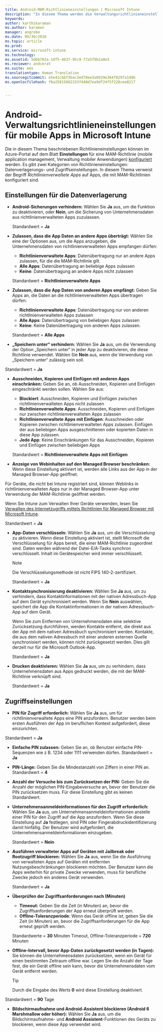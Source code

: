 ```yaml
---
title: Android-MAM-Richtlinieneinstellungen | Microsoft Intune
description: "In diesem Thema werden die Verwaltungsrichtlinieneinstellungen für mobile Apps auf Android-Geräten beschrieben."
keywords: 
author: karthikaraman
ms.author: karaman
manager: angrobe
ms.date: 09/30/2016
ms.topic: article
ms.prod: 
ms.service: microsoft-intune
ms.technology: 
ms.assetid: 5dbb702a-1df5-4637-95c9-77a5f0b1a0e3
ms.reviewer: andcerat
ms.suite: ems
translationtype: Human Translation
ms.sourcegitcommit: e5e41cbbf3bac3ed78ee3a6929e364f829fa1d4b
ms.openlocfilehash: f8a25815662333fd48d7ea9df24f5f228cee8217


---
```


# Android-Verwaltungsrichtlinieneinstellungen für mobile Apps in Microsoft Intune
Die in diesem Thema beschriebenen Richtlinieneinstellungen können im Azure-Portal auf dem Blatt **Einstellungen** für eine MAM-Richtlinie (mobile application management, Verwaltung mobiler Anwendungen) [konfiguriert](create-and-deploy-mobile-app-management-policies-with-microsoft-intune.md) werden.
Es gibt zwei Kategorien von Richtlinieneinstellungen: Datenverlagerungs- und Zugriffseinstellungen. In diesem Thema verweist der Begriff *Richtlinienverwaltete Apps* auf Apps, die mit MAM-Richtlinien konfiguriert sind.

##  Einstellungen für die Datenverlagerung

- **Android-Sicherungen verhindern:** Wählen Sie **Ja** aus, um die Funktion zu deaktivieren, oder **Nein**, um die Sicherung von Unternehmensdaten aus richtlinienverwalteten Apps zuzulassen.

  Standardwert = **Ja**
- **Zulassen, dass die App Daten an andere Apps überträgt:** Wählen Sie eine der Optionen aus, um die Apps anzugeben, die Unternehmensdaten von richtlinienverwalteten Apps empfangen dürfen:
  -   **Richtlinienverwaltete Apps**: Datenübertragung nur an andere Apps zulassen, für die die MAM-Richtlinie gilt.
  -   **Alle Apps**: Datenübertragung an beliebige Apps zulassen
  -   **Keine**: Datenübertragung an andere Apps nicht zulassen

  Standardwert = **Richtlinienverwaltete Apps**
- **Zulassen, dass die App Daten von anderen Apps empfängt:** Geben Sie Apps an, die Daten an die richtlinienverwalteten Apps übertragen dürfen:
  -   **Richtlinienverwaltete Apps**: Datenübertragung nur von anderen richtlinienverwalteten Apps zulassen
  -   **Alle Apps**: Datenübertragung von beliebigen Apps zulassen
  -   **Keine**: Keine Datenübertragung von anderen Apps zulassen.

  Standardwert = **Alle Apps**

-   **„Speichern unter“ verhindern:** Wählen Sie **Ja** aus, um die Verwendung der Option „Speichern unter“ in jeder App zu deaktivieren, die diese Richtlinie verwendet. Wählen Sie **Nein** aus, wenn die Verwendung von „Speichern unter“ zulässig sein soll.

  Standardwert = **Ja**
- **Ausschneiden, Kopieren und Einfügen mit anderen Apps einschränken:** Geben Sie an, ob Ausschneiden, Kopieren und Einfügen eingeschränkt werden sollen. Wählen Sie aus:
  -   **Blockiert**: Ausschneiden, Kopieren und Einfügen zwischen richtlinienverwalteten Apps nicht zulassen
  -   **Richtlinienverwaltete Apps**: Ausschneiden, Kopieren und Einfügen nur zwischen richtlinienverwalteten Apps zulassen
  -   **Richtlinienverwaltete Apps mit Einfügen**: Ausschneiden oder Kopieren zwischen richtlinienverwalteten Apps zulassen. Einfügen der aus beliebigen Apps ausgeschnittenen oder kopierten Daten in diese App zulassen.
  -   **Jede App**: Keine Einschränkungen für das Ausschneiden, Kopieren und Einfügen zwischen beliebigen Apps

  Standardwert = **Richtlinienverwaltete Apps mit Einfügen**
-   **Anzeige von Webinhalten auf den Managed Browser beschränken:** Wenn diese Einstellung aktiviert ist, werden alle Links aus der App in der Managed Browser-App geöffnet.

  Für Geräte, die nicht bei Intune registriert sind, können Weblinks in richtlinienverwalteten Apps nur in der Managed Browser-App unter Verwendung der MAM-Richtlinie geöffnet werden.

  Wenn Sie Intune zum Verwalten Ihrer Geräte verwenden, lesen Sie [Verwalten des Internetzugriffs mittels Richtlinien für Managed Browser mit Microsoft Intune](manage-internet-access-using-managed-browser-policies.md).

  Standardwert = **Ja**
- **App-Daten verschlüsseln:** Wählen Sie **Ja** aus, um die Verschlüsselung zu aktivieren. Wenn diese Einstellung aktiviert ist, stellt Microsoft die Verschlüsselung für Apps bereit, die einer MAM-Richtlinie zugeordnet sind. Daten werden während der Datei-E/A-Tasks synchron verschlüsselt. Inhalt im Gerätespeicher wird immer verschlüsselt.
  >[!NOTE]
  >Die Verschlüsselungsmethode ist nicht FIPS 140-2-zertifiziert.

  Standardwert = **Ja**

- **Kontaktsynchronisierung deaktivieren:** Wählen Sie **Ja** aus, um zu verhindern, dass Kontaktinformationen mit der nativen Adressbuch-App auf dem Gerät synchronisiert werden. Wenn Sie **Nein** auswählen, speichert die App die Kontaktinformationen in der nativen Adressbuch-App auf dem Gerät.

  Wenn Sie zum Entfernen von Unternehmensdaten eine selektive Zurücksetzung durchführen, werden Kontakte entfernt, die direkt aus der App mit dem nativen Adressbuch synchronisiert werden. Kontakte, die aus dem nativen Adressbuch mit einer anderen externen Quelle synchronisiert werden, können nicht zurückgesetzt werden. Dies gilt derzeit nur für die Microsoft Outlook-App.

  Standardwert = **Ja**
- **Drucken deaktivieren:** Wählen Sie **Ja** aus, um zu verhindern, dass Unternehmensdaten aus Apps gedruckt werden, die mit der MAM-Richtlinie verknüpft sind.

  Standardwert = **Ja**

##  Zugriffseinstellungen

- **PIN für Zugriff erforderlich:** Wählen Sie **Ja** aus, um für richtlinienverwaltete Apps eine PIN anzufordern. Benutzer werden beim ersten Ausführen der App im beruflichen Kontext aufgefordert, diese einzurichten.

 Standardwert = **Ja**

 -  **Einfache PIN zulassen:** Geben Sie an, ob Benutzer einfache PIN-Sequenzen wie z B. 1234 oder 1111 verwenden dürfen. Standardwert = **Ja**
 - **PIN-Länge:** Geben Sie die Mindestanzahl von Ziffern in einer PIN an. Standardwert = **4**
 - **Anzahl der Versuche bis zum Zurücksetzen der PIN:** Geben Sie die Anzahl der möglichen PIN-Eingabeversuche an, bevor der Benutzer die PIN zurücksetzen muss. Für diese Einstellung gibt es keinen Standardwert.
- **Unternehmensanmeldeinformationen für den Zugriff erforderlich:** Wählen Sie **Ja** aus, um Unternehmensanmeldeinformationen anstelle einer PIN für den Zugriff auf die App anzufordern. Wenn Sie diese Einstellung auf **Ja** festlegen, sind PIN oder Fingerabdruckidentifizierung damit hinfällig. Der Benutzer wird aufgefordert, die Unternehmensanmeldeinformationen einzugeben.

  Standardwert = **Nein**
- **Ausführen verwalteter Apps auf Geräten mit Jailbreak oder Rootzugriff blockieren:** Wählen Sie **Ja** aus, wenn Sie die Ausführung von verwalteten Apps auf Geräten mit entfernten Nutzungsbeschränkungen blockieren möchten. Der Benutzer kann die Apps weiterhin für private Zwecke verwenden, muss für berufliche Zwecke jedoch ein anderes Gerät verwenden.

  Standardwert = **Ja**
- **Überprüfen der Zugriffsanforderungen nach (Minuten)**
  -   **Timeout:** Geben Sie die Zeit (in Minuten) an, bevor die Zugriffsanforderungen der App erneut überprüft werden.
  -   **Offline-Toleranzperiode**: Wenn das Gerät offline ist, geben Sie die Zeit (in Minuten) an, bevor die Zugriffsanforderungen für die App erneut geprüft werden.

  Standardwerte = **30** Minuten Timeout, Offline-Toleranzperiode = **720** Minuten

-   **Offline-Intervall, bevor App-Daten zurückgesetzt werden (in Tagen):** Sie können die Unternehmensdaten zurücksetzen, wenn ein Gerät für einen bestimmten Zeitraum offline war.  Legen Sie die Anzahl der Tage fest, die ein Gerät offline sein kann, bevor die Unternehmensdaten vom Gerät entfernt werden.

    >[!TIP]
    >Durch die Eingabe des Werts **0** wird diese Einstellung deaktiviert.

  Standardwert = **90** Tage
- **Bildschirmaufnahme und Android-Assistent blockieren (Android 6 Marshmallow oder höher):** Wählen Sie **Ja** aus, um die Bildschirmaufnahme- und **Android Assistent**-Funktionen des Geräts zu blockieren, wenn diese App verwendet wird.



<!--HONumber=Oct16_HO3-->


